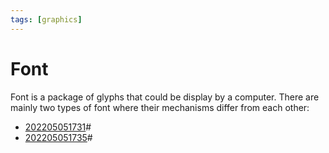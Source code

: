 ```yaml
---
tags: [graphics]
---
```


# Font

Font is a package of glyphs that could be display by a computer. There are
mainly two types of font where their mechanisms differ from each other:

- [202205051731](202205051731.md)#
- [202205051735](202205051735.md)#

